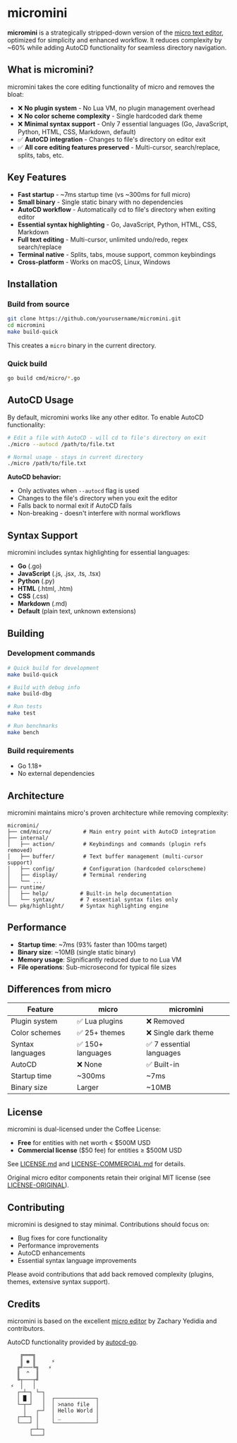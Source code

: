 # micromini

**micromini** is a strategically stripped-down version of the [micro text editor](https://github.com/zyedidia/micro), optimized for simplicity and enhanced workflow. It reduces complexity by ~60% while adding AutoCD functionality for seamless directory navigation.

## What is micromini?

micromini takes the core editing functionality of micro and removes the bloat:

- ❌ **No plugin system** - No Lua VM, no plugin management overhead
- ❌ **No color scheme complexity** - Single hardcoded dark theme
- ❌ **Minimal syntax support** - Only 7 essential languages (Go, JavaScript, Python, HTML, CSS, Markdown, default)
- ✅ **AutoCD integration** - Changes to file's directory on editor exit
- ✅ **All core editing features preserved** - Multi-cursor, search/replace, splits, tabs, etc.

## Key Features

- **Fast startup** - ~7ms startup time (vs ~300ms for full micro)
- **Small binary** - Single static binary with no dependencies
- **AutoCD workflow** - Automatically cd to file's directory when exiting editor
- **Essential syntax highlighting** - Go, JavaScript, Python, HTML, CSS, Markdown
- **Full text editing** - Multi-cursor, unlimited undo/redo, regex search/replace
- **Terminal native** - Splits, tabs, mouse support, common keybindings
- **Cross-platform** - Works on macOS, Linux, Windows

## Installation

### Build from source

```bash
git clone https://github.com/yourusername/micromini.git
cd micromini
make build-quick
```

This creates a `micro` binary in the current directory.

### Quick build

```bash
go build cmd/micro/*.go
```

## AutoCD Usage

By default, micromini works like any other editor. To enable AutoCD functionality:

```bash
# Edit a file with AutoCD - will cd to file's directory on exit
./micro --autocd /path/to/file.txt

# Normal usage - stays in current directory
./micro /path/to/file.txt
```

**AutoCD behavior:**
- Only activates when `--autocd` flag is used
- Changes to the file's directory when you exit the editor
- Falls back to normal exit if AutoCD fails
- Non-breaking - doesn't interfere with normal workflows

## Syntax Support

micromini includes syntax highlighting for essential languages:

- **Go** (.go)
- **JavaScript** (.js, .jsx, .ts, .tsx)  
- **Python** (.py)
- **HTML** (.html, .htm)
- **CSS** (.css)
- **Markdown** (.md)
- **Default** (plain text, unknown extensions)

## Building

### Development commands

```bash
# Quick build for development
make build-quick

# Build with debug info
make build-dbg

# Run tests
make test

# Run benchmarks
make bench
```

### Build requirements

- Go 1.18+
- No external dependencies

## Architecture

micromini maintains micro's proven architecture while removing complexity:

```
micromini/
├── cmd/micro/          # Main entry point with AutoCD integration
├── internal/
│   ├── action/         # Keybindings and commands (plugin refs removed)
│   ├── buffer/         # Text buffer management (multi-cursor support)
│   ├── config/         # Configuration (hardcoded colorscheme)
│   ├── display/        # Terminal rendering
│   └── ...
├── runtime/
│   ├── help/          # Built-in help documentation
│   └── syntax/        # 7 essential syntax files only
└── pkg/highlight/     # Syntax highlighting engine
```

## Performance

- **Startup time**: ~7ms (93% faster than 100ms target)
- **Binary size**: ~10MB (single static binary)
- **Memory usage**: Significantly reduced due to no Lua VM
- **File operations**: Sub-microsecond for typical file sizes

## Differences from micro

| Feature | micro | micromini |
|---------|--------|-----------|
| Plugin system | ✅ Lua plugins | ❌ Removed |
| Color schemes | ✅ 25+ themes | ❌ Single dark theme |
| Syntax languages | ✅ 150+ languages | ✅ 7 essential languages |
| AutoCD | ❌ None | ✅ Built-in |
| Startup time | ~300ms | ~7ms |
| Binary size | Larger | ~10MB |

## License

micromini is dual-licensed under the Coffee License:

- **Free** for entities with net worth < $500M USD
- **Commercial license** ($50 fee) for entities ≥ $500M USD

See [LICENSE.md](LICENSE.md) and [LICENSE-COMMERCIAL.md](LICENSE-COMMERCIAL.md) for details.

Original micro editor components retain their original MIT license (see [LICENSE-ORIGINAL](LICENSE-ORIGINAL)).

## Contributing

micromini is designed to stay minimal. Contributions should focus on:

- Bug fixes for core functionality
- Performance improvements
- AutoCD enhancements
- Essential syntax language improvements

Please avoid contributions that add back removed complexity (plugins, themes, extensive syntax support).

## Credits

micromini is based on the excellent [micro editor](https://github.com/zyedidia/micro) by Zachary Yedidia and contributors.

AutoCD functionality provided by [autocd-go](https://github.com/codinganovel/autocd-go).

```
    ╔═══╗
    ║ ◉ ║     ⚡
   ╔╝───╚╗   ⚡
   ║  ^  ║
   ╚┬───┬╝
 ⚡  │   │
   ┌─┴─┐ └─┐
   │ █ │   │  ┌─────────────┐
   └─┬─┘   │  │ >nano file  │
     │   ┌─┘  │ Hello World │
   ┌─┴─┐ │    │ _           │
   └───┘ │    └─────────────┘
       ┌─┴─┐
       └───┘
```